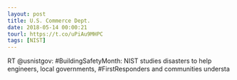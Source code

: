 ```yaml
---
layout: post
title: U.S. Commerce Dept.
date: 2018-05-14 00:00:21
tourl: https://t.co/uPiAu9MHPC
tags: [NIST]
---
```

RT @usnistgov: #BuildingSafetyMonth: NIST studies disasters to help engineers, local governments, #FirstResponders and communities understa